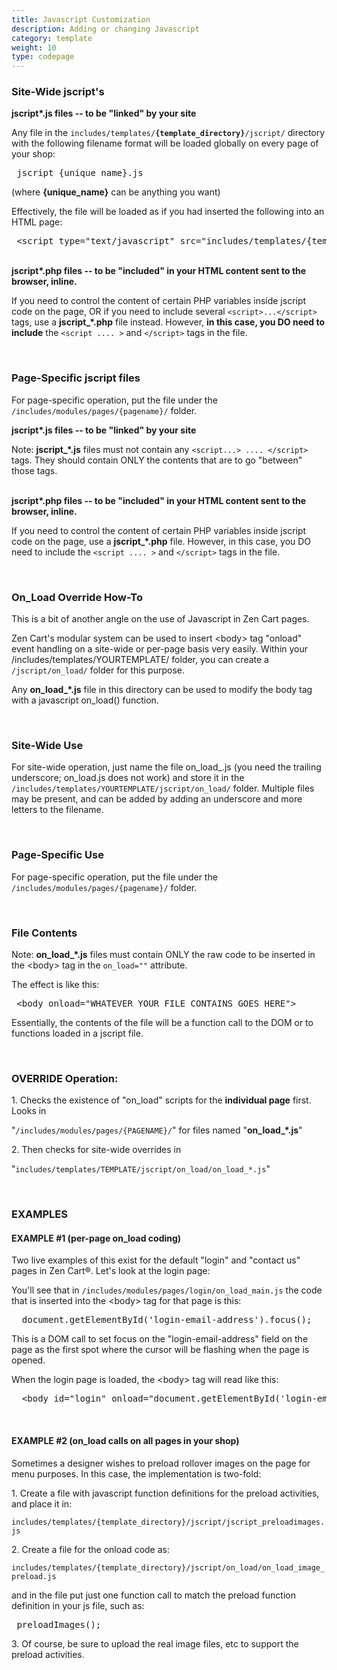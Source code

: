 ```yaml
---
title: Javascript Customization 
description: Adding or changing Javascript 
category: template
weight: 10
type: codepage
---
```


### Site-Wide jscript's
<p><b>jscript*.js files -- to be "linked" by your site</b> 
</p><p>Any file in the <code>includes/templates/<b>{template_directory}</b>/jscript/</code> directory with the following filename format will be loaded globally on every page of your shop: 
</p>
<pre> jscript_{unique_name}.js
</pre>
<p>(where <b>{unique_name}</b> can be anything you want) 
</p><p>Effectively, the file will be loaded as if you had inserted the following into an HTML page:
</p>
<pre> &lt;script type="text/javascript" src="includes/templates/{template_directory}/jscript/jscript_{unique_name}.js"&gt;&lt;/script&gt;
</pre>
<p><br>
<b>jscript*.php files -- to be "included" in your HTML content sent to the browser, inline.</b>
</p><p>If you need to control the content of certain PHP variables inside jscript code on the page, OR if you need to include several <code>&lt;script&gt;...&lt;/script&gt;</code> tags, use a <b>jscript_*.php</b> file instead. 
However, <b>in this case, you DO need to include</b> the <code>&lt;script .... &gt;</code> and <code>&lt;/script&gt;</code> tags in the file. 
</p><p><br>
</p>

### Page-Specific jscript files 
<p>For page-specific operation, put the file under the <code>/includes/modules/pages/{pagename}/</code> folder. 
</p><p><b>jscript*.js files -- to be "linked" by your site</b> 
</p><p>Note: <b>jscript_*.js</b> files must not contain any <code>&lt;script...&gt; .... &lt;/script&gt;</code> tags. They should contain ONLY the contents that are to go "between" those tags. 
</p><p><br>
<b>jscript*.php files -- to be "included" in your HTML content sent to the browser, inline.</b>
</p><p>If you need to control the content of certain PHP variables inside jscript code on the page, use a <b>jscript_*.php</b> file.
However, in this case, you DO need to include the <code>&lt;script .... &gt;</code> and <code>&lt;/script&gt;</code> tags in the file.
</p><p><br>
</p>

### On_Load Override How-To
<p>This is a bit of another angle on the use of Javascript in Zen Cart pages.
</p><p>Zen Cart's modular system can be used to insert &lt;body&gt; tag "onload" event handling on a site-wide or per-page basis very easily. Within your /includes/templates/YOURTEMPLATE/ folder, you can create a <code>/jscript/on_load/</code> folder for this purpose. 
</p><p>Any <b>on_load_*.js</b> file in this directory can be used to modify the body tag with a javascript on_load() function.
</p><p><br>
</p>

### Site-Wide Use
<p>For site-wide operation, just name the file on_load_.js (you need the trailing underscore; on_load.js does not work) and store it in the <code>/includes/templates/YOURTEMPLATE/jscript/on_load/</code> folder. Multiple files may be present, and can be added by adding an underscore and more letters to the filename. 
</p><p><br>
</p>

### Page-Specific Use
<p>For page-specific operation, put the file under the <code>/includes/modules/pages/{pagename}/</code> folder. 
</p><p><br>
</p>

### File Contents
<p>Note: <b>on_load_*.js</b> files must contain ONLY the raw code to be inserted in the &lt;body&gt; tag in the <code>on_load=""</code> attribute.
</p><p>The effect is like this:
</p>
<pre> &lt;body onload="WHATEVER_YOUR_FILE_CONTAINS_GOES_HERE"&gt;
</pre>
<p>Essentially, the contents of the file will be a function call to the DOM or to functions loaded in a jscript file. 
</p><p><br>
</p>

### OVERRIDE Operation:
<p>1. Checks the existence of "on_load" scripts for the <b>individual page</b> first. Looks in 
</p><p>"<code>/includes/modules/pages/{PAGENAME}/</code>" for files named "<b>on_load_*.js</b>"
</p><p>2. Then checks for site-wide overrides in 
</p><p>"<code>includes/templates/TEMPLATE/jscript/on_load/on_load_*.js</code>"
</p><p><br>
</p>

### EXAMPLES
#### EXAMPLE #1 (per-page on_load coding)
<p>Two live examples of this exist for the default "login" and "contact us" pages in Zen Cart®.
Let's look at the login page: 
</p><p>You'll see that in <code>/includes/modules/pages/login/on_load_main.js</code> the code that is inserted into the &lt;body&gt; tag for that page is this:
</p>
<pre>  document.getElementById('login-email-address').focus();
</pre>
<p>This is a DOM call to set focus on the "login-email-address" field on the page as the first spot where the cursor will be flashing when the page is opened.
</p><p>When the login page is loaded, the &lt;body&gt; tag will read like this:
</p>
<pre>  &lt;body id="login" onload="document.getElementById('login-email-address').focus();"&gt; 
</pre>
<p><br>
</p>

#### EXAMPLE #2 (on_load calls on all pages in your shop)
<p>Sometimes a designer wishes to preload rollover images on the page for menu purposes. In this case, the implementation is two-fold:
</p><p>1. Create a file with javascript function definitions for the preload activities, and place it in:
</p><p><code>includes/templates/{template_directory}/jscript/jscript_preloadimages.js</code>
</p><p>2. Create a file for the onload code as:
</p><p><code>includes/templates/{template_directory}/jscript/on_load/on_load_image_preload.js</code>
</p><p>and in the file put just one function call to match the preload function definition in your js file, such as:
</p>
<pre> preloadImages();
</pre>
<p>3. Of course, be sure to upload the real image files, etc to support the preload activities.
</p>
